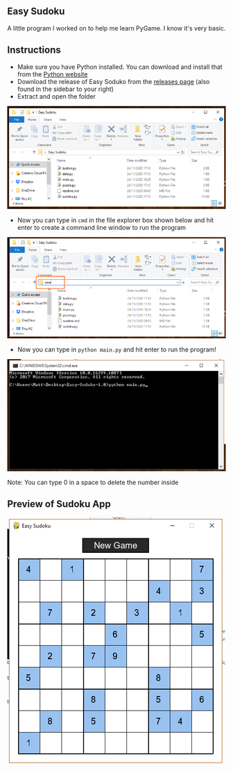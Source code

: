 ## Easy Sudoku

A little program I worked on to help me learn PyGame. I know it's very basic.

## Instructions

* Make sure you have Python installed. You can download and install that from the [Python website](https://www.python.org/downloads/)
* Download the release of Easy Soduko from the [releases page](https://github.com/MattDeDuck/Easy-Soduko/releases/) (also found in the sidebar to your right)
* Extract and open the folder

![Folder Image](/images/img0.png)

* Now you can type in `cmd` in the file explorer box shown below and hit enter to create a command line window to run the program

![CMD Prep](/images/img1.png)

* Now you can type in `python main.py` and hit enter to run the program!

![CMD Window](/images/img2.png)


Note: You can type 0 in a space to delete the number inside

## Preview of Sudoku App

![App Image](/images/img3.png)
